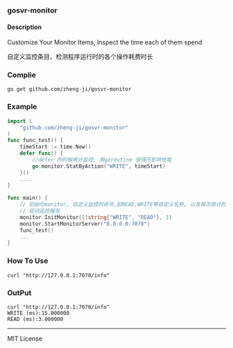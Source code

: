 ### gosvr-monitor

#### Description

Customize Your Monitor Items, Inspect the time each of them spend

自定义监控条目，检测程序运行时的各个操作耗费时长

### Complie

```
go get github.com/zheng-ji/gosvr-monitor
```

### Example

```go
import (
    "github.com/zheng-ji/gosvr-monitor"
)
func func_test() {
	timeStart := time.Now()
	defer func() {
		//defer 的时候统计监控, 用goroutine 使得不影响性能
		go monitor.StatByAction("WRITE", timeStart)
	}()
    ....
}

func main() {
	// 初始化monitor, 自定义监控的命令,如READ,WRITE等自定义名称, 以及每次统计的阀值
    // 启动监控服务
	monitor.InitMonitor([]string{"WRITE", "READ"}, 1)
	monitor.StartMonitorServer("0.0.0.0:7070")
    func_test()
    ...
}
```

### How To Use

```
curl "http://127.0.0.1:7070/info"
```

### OutPut

```
curl "http://127.0.0.1:7070/info"
WRITE (ms):15.000000
READ (ms):3.000000
```
------
MIT License

